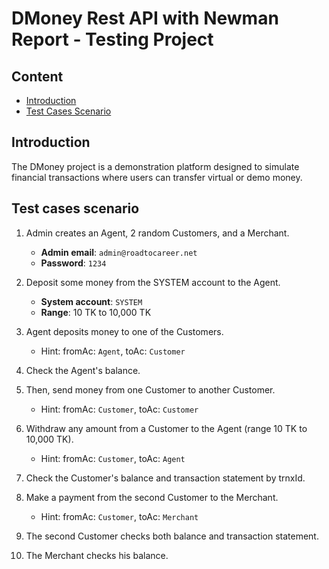 # **DMoney Rest API with Newman Report -  Testing Project**

## **Content**
- [Introduction](#introduction)
- [Test Cases Scenario](#test-cases-scenario)
  
  
## Introduction

The DMoney project is a demonstration platform designed to simulate financial transactions where users can transfer virtual or demo money.

## Test cases scenario

1. Admin creates an Agent, 2 random Customers, and a Merchant.  
   - **Admin email**: `admin@roadtocareer.net`  
   - **Password**: `1234`
     
2. Deposit some money from the SYSTEM account to the Agent.  
   - **System account**: `SYSTEM`  
   - **Range**: 10 TK to 10,000 TK
      
3. Agent deposits money to one of the Customers.
   - Hint: fromAc: `Agent`, toAc: `Customer`
       
4. Check the Agent's balance.
   
5. Then, send money from one Customer to another Customer.
   - Hint: fromAc: `Customer`, toAc: `Customer`
     
6. Withdraw any amount from a Customer to the Agent (range 10 TK to 10,000 TK).
   - Hint: fromAc: `Customer`, toAc: `Agent`
     
7. Check the Customer's balance and transaction statement by trnxId.
   
8. Make a payment from the second Customer to the Merchant.
   - Hint: fromAc: `Customer`, toAc: `Merchant`
     
9. The second Customer checks both balance and transaction statement.
    
10. The Merchant checks his balance.
